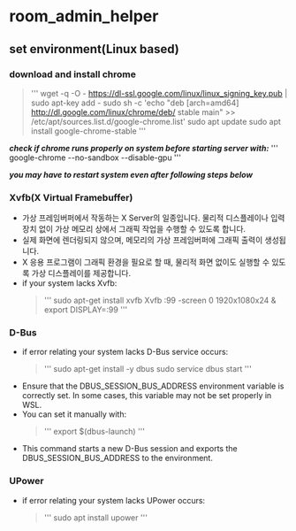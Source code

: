 # room_admin_helper

## set environment(Linux based)

### download and install chrome

> '''
> wget -q -O - https://dl-ssl.google.com/linux/linux_signing_key.pub | sudo apt-key add -
> sudo sh -c 'echo "deb [arch=amd64] http://dl.google.com/linux/chrome/deb/ stable main" >> /etc/apt/sources.list.d/google-chrome.list'
> sudo apt update
> sudo apt install google-chrome-stable
> '''

**_check if chrome runs properly on system before starting server with:_**
'''
google-chrome --no-sandbox --disable-gpu
'''

**_you may have to restart system even after following steps below_**

### Xvfb(X Virtual Framebuffer)

- 가상 프레임버퍼에서 작동하는 X Server의 일종입니다. 물리적 디스플레이나 입력 장치 없이 가상 메모리 상에서 그래픽 작업을 수행할 수 있도록 합니다.
- 실제 화면에 렌더링되지 않으며, 메모리의 가상 프레임버퍼에 그래픽 출력이 생성됩니다.
- X 응용 프로그램이 그래픽 환경을 필요로 할 때, 물리적 화면 없이도 실행할 수 있도록 가상 디스플레이를 제공합니다.
- if your system lacks Xvfb:
  > '''
  > sudo apt-get install xvfb
  > Xvfb :99 -screen 0 1920x1080x24 &
  > export DISPLAY=:99
  > '''

### D-Bus

- if error relating your system lacks D-Bus service occurs:
  > '''
  > sudo apt-get install -y dbus
  > sudo service dbus start
  > '''
- Ensure that the DBUS_SESSION_BUS_ADDRESS environment variable is correctly set. In some cases, this variable may not be set properly in WSL.
- You can set it manually with:
  > '''
  > export $(dbus-launch)
  > '''
- This command starts a new D-Bus session and exports the DBUS_SESSION_BUS_ADDRESS to the environment.

### UPower

- if error relating your system lacks UPower occurs:
  > '''
  > sudo apt install upower
  > '''
